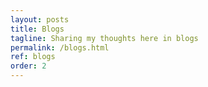 ```yaml
---
layout: posts
title: Blogs
tagline: Sharing my thoughts here in blogs
permalink: /blogs.html
ref: blogs
order: 2
---
```


